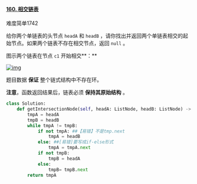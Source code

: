 #### [160. 相交链表](https://leetcode.cn/problems/intersection-of-two-linked-lists/)

难度简单1742

给你两个单链表的头节点 `headA` 和 `headB` ，请你找出并返回两个单链表相交的起始节点。如果两个链表不存在相交节点，返回 `null` 。

图示两个链表在节点 `c1` 开始相交**：**

[![img](https://assets.leetcode-cn.com/aliyun-lc-upload/uploads/2018/12/14/160_statement.png)](https://assets.leetcode-cn.com/aliyun-lc-upload/uploads/2018/12/14/160_statement.png)

题目数据 **保证** 整个链式结构中不存在环。

**注意**，函数返回结果后，链表必须 **保持其原始结构** 。



```python
class Solution:
    def getIntersectionNode(self, headA: ListNode, headB: ListNode) -> Optional[ListNode]:
        tmpA = headA
        tmpB = headB
        while tmpA != tmpB:
            if not tmpA: ##【易错】不是tmp.next
                tmpA = headB
            else: ##[易错]要写成if-else形式
                tmpA = tmpA.next
            if not tmpB:
                tmpB = headA
            else:
                tmpB= tmpB.next
        return tmpA
```

